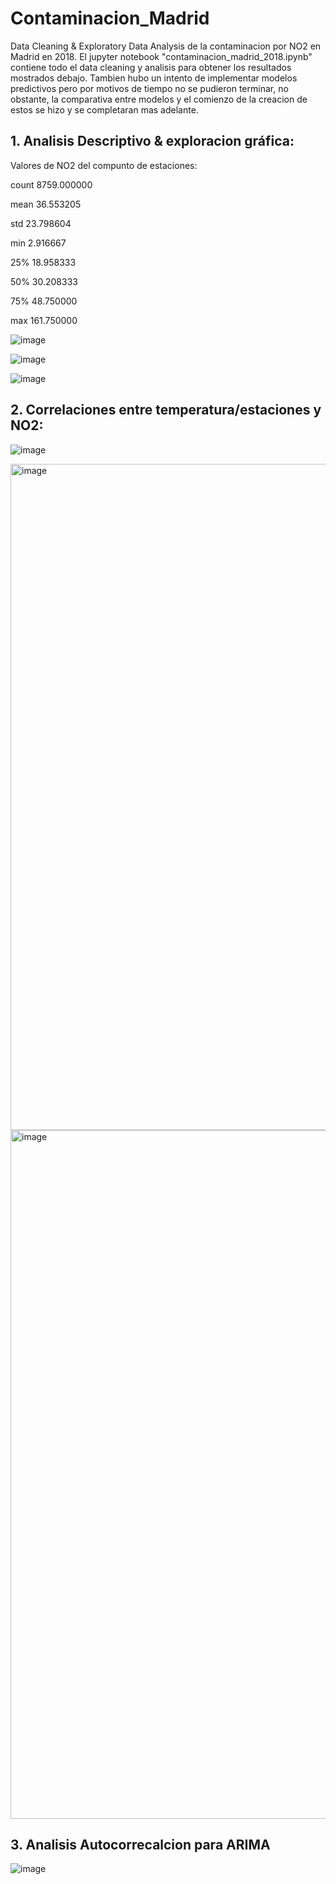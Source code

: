 # Contaminacion_Madrid

Data Cleaning &amp; Exploratory Data Analysis de la contaminacion por NO2 en Madrid en 2018. 
El jupyter notebook "contaminacion_madrid_2018.ipynb" contiene todo el data cleaning y analisis  para obtener los resultados mostrados debajo.
Tambien hubo un intento de implementar modelos predictivos pero por motivos de tiempo no se pudieron terminar, no obstante, la comparativa entre modelos y el comienzo de la creacion de estos se hizo y se completaran mas adelante.


## 1. Analisis Descriptivo & exploracion gráfica:

Valores de NO2 del compunto de estaciones:

count    8759.000000

mean       36.553205

std        23.798604

min         2.916667

25%        18.958333

50%        30.208333

75%        48.750000

max       161.750000

![image](https://github.com/JuanFran9/Contaminacion_Madrid/assets/58949950/a93d5472-fbdc-43ed-a745-3163ad96ed79)

![image](https://github.com/JuanFran9/Contaminacion_Madrid/assets/58949950/39c84009-0f00-4d7d-ab5d-fd3a3dea9457)

![image](https://github.com/JuanFran9/Contaminacion_Madrid/assets/58949950/e4858aa9-40b6-43d6-b663-bc69cc4af543)

## 2. Correlaciones entre temperatura/estaciones y NO2:

![image](https://github.com/JuanFran9/Contaminacion_Madrid/assets/58949950/5ab93556-51fa-4def-951c-55a6bb02601a)

<img width="1066" alt="image" src="https://github.com/JuanFran9/Contaminacion_Madrid/assets/58949950/fa7744ac-3ae6-42f4-b6ad-c81d2996c006">

<img width="1102" alt="image" src="https://github.com/JuanFran9/Contaminacion_Madrid/assets/58949950/cc0adf37-d1d0-4e90-89e8-af0acaf53f59">

## 3. Analisis Autocorrecalcion para ARIMA
![image](https://github.com/JuanFran9/Contaminacion_Madrid/assets/58949950/2384ed76-3be4-4b7e-833b-88bc5f85f086)


